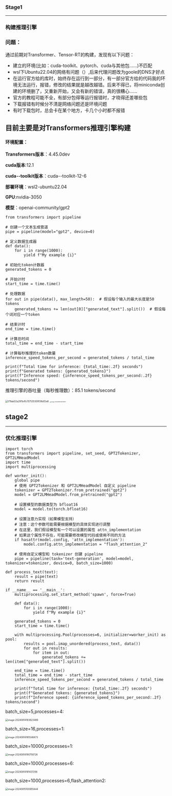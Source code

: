 

### Stage1

***

### 构建推理引擎

### 问题：

通过前期对Transformer、Tensor-RT的构建，发现有以下问题：

* 建立的环境(比如：cuda-toolkit、pytorch、cuda与其他包......)不匹配
* wsl下Ubuntu22.04的网络有问题（）,后来代理问题改为goole的DNS才好点
* 在运行官方给的库时，始终存在运行到一部分，有一部分官方给的代码我的环境无法运行，报错，修改的结果就是越改越错。后来不得已，将miniconda创建的环境删了，又重新开始，又会有新的错误，真的很糟心......
* 官方的教程可能不全，有部分包得等运行报错时，才晓得还差哪些包
* 下载报错有时候分不清是网络问题还是环境问题
* 有时下载包时，总会卡在某个地方，卡几个小时都不报错

## 目前主要是对Transformers推理引擎构建

#### 环境配置：

**Transformers版本**：4.45.0dev

**cuda版本**:12.1

**cuda--toolkit版本**：cuda--toolkit-12-6

**部署环境**：wsl2-ubuntu22.04

**GPU**:nvidia-3050

**模型**：openai-community/gpt2

```import time
from transformers import pipeline

# 创建一个文本生成管道
pipe = pipeline(model="gpt2", device=0)

# 定义数据生成器
def data():
    for i in range(1000):
        yield f"My example {i}"

# 初始化token计数器
generated_tokens = 0

# 开始计时
start_time = time.time()

# 处理数据
for out in pipe(data(), max_length=50):  # 假设每个输入的最大长度是50 tokens
    generated_tokens += len(out[0]["generated_text"].split())  # 假设每个词对应一个token

# 结束计时
end_time = time.time()

# 计算总时间
total_time = end_time - start_time

# 计算每秒推理的token数量
inference_speed_tokens_per_second = generated_tokens / total_time

print(f"Total time for inference: {total_time:.2f} seconds")
print(f"Generated tokens: {generated_tokens}")
print(f"Inference speed: {inference_speed_tokens_per_second:.2f} tokens/second")
```

推理引擎的吞吐量（每秒推理数）：85.1 tokens/second

<img src="C:\Users\evil angle\Documents\Tencent Files\1598936379\nt_qq\nt_data\Pic\2024-08\Ori\f79ab02a297b41c157535309136d12e6.png" alt="f79ab02a297b41c157535309136d12e6" style="zoom: 50%;" />

<img src="C:\Users\evil angle\AppData\Roaming\Typora\typora-user-images\image-20240814143738017.png" alt="image-20240814143738017" style="zoom: 25%;" />

## stage2

***

### 优化推理引擎

```from transformers import pipeline
import torch
from transformers import pipeline, set_seed, GPT2Tokenizer, GPT2LMHeadModel
import time
import multiprocessing

def worker_init():
    global pipe
    # 使用 GPT2Tokenizer 和 GPT2LMHeadModel 自定义 pipeline
    tokenizer = GPT2Tokenizer.from_pretrained("gpt2")
    model = GPT2LMHeadModel.from_pretrained("gpt2")
    
    # 设置模型的数据类型为 bfloat16
    model = model.to(torch.bfloat16)
    
    # 设置注意力实现（如果模型支持）
    # 注意：这个参数可能需要根据模型的具体实现进行调整
    # 在这里，我们假设模型有一个可以设置的属性 attn_implementation
    # 如果这个属性不存在，可能需要修改模型代码或使用不同的方法
    if hasattr(model.config, 'attn_implementation'):
        model.config.attn_implementation = "flash_attention_2"
    
    # 使用自定义模型和 tokenizer 创建 pipeline
    pipe = pipeline(task='text-generation', model=model, tokenizer=tokenizer, device=0, batch_size=1000)

def process_text(text):
    result = pipe(text)
    return result

if __name__ == '__main__':
    multiprocessing.set_start_method('spawn', force=True)

    def data():
        for i in range(1000):
            yield f"My example {i}"

    generated_tokens = 0
    start_time = time.time()

    with multiprocessing.Pool(processes=6, initializer=worker_init) as pool:
        results = pool.imap_unordered(process_text, data())
        for out in results:
            for item in out:
                generated_tokens += len(item["generated_text"].split())

    end_time = time.time()
    total_time = end_time - start_time
    inference_speed_tokens_per_second = generated_tokens / total_time

    print(f"Total time for inference: {total_time:.2f} seconds")
    print(f"Generated tokens: {generated_tokens}")
    print(f"Inference speed: {inference_speed_tokens_per_second:.2f} tokens/second")
```

batch_size=5,processes=4:

<img src="C:\Users\evil angle\AppData\Roaming\Typora\typora-user-images\image-20240814183823489.png" alt="image-20240814183823489" style="zoom: 50%;" />

batch_size=16,processes=1:

<img src="C:\Users\evil angle\AppData\Roaming\Typora\typora-user-images\image-20240814185546473.png" alt="image-20240814185546473" style="zoom:50%;" />

batch_size=10000,processes=1:

<img src="C:\Users\evil angle\AppData\Roaming\Typora\typora-user-images\image-20240814190758726.png" alt="image-20240814190758726" style="zoom:50%;" />

batch_size=10000,processes=6:

<img src="C:\Users\evil angle\AppData\Roaming\Typora\typora-user-images\image-20240814191437256.png" alt="image-20240814191437256" style="zoom:50%;" />

batch_size=1000,processes=6,flash_attention2:

<img src="C:\Users\evil angle\AppData\Roaming\Typora\typora-user-images\image-20240815100955444.png" alt="image-20240815100955444" style="zoom:50%;" />





